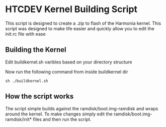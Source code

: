 HTCDEV Kernel Building Script 
===========
This script is designed to create a .zip to flash of the Harmonia kernel. This script was designed to make life easier and quickly allow you to edit the init.rc file with ease

Building the Kernel
---------------
Edit buildkernel.sh varibles based on your directory structure

Now run the following command from inside buildkernel dir

    sh ./buildkernel.sh

How the script works
---------------
The script simple builds against the ramdisk/boot.img-ramdisk and wraps around the kernel. To make changes simply edit the ramdisk/boot.img-ramdisk/init* files and then run the script.
